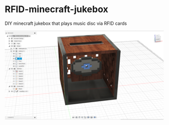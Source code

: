 # RFID-minecraft-jukebox
DIY minecraft jukebox that plays music disc via RFID cards

<img src="images/discInNotch.png">
